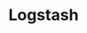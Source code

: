 ---
slug: logstash
title: Logstash
website: https://www.elastic.co/fr/products/logstash
photo: /img/tech/logstash-logo-png.png
---
